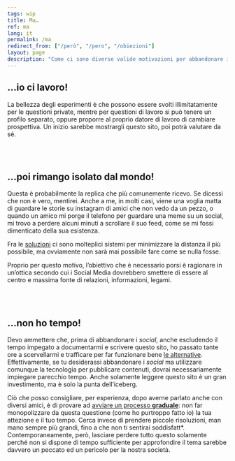 ```yaml
---
tags: wip
title: Ma…
ref: ma
lang: it
permalink: /ma
redirect_from: ["/però", "/pero", "/obiezioni"]
layout: page
description: "Come ci sono diverse valide motivazioni per abbandonare i <i>Social Media</i>, ce ne sono innumerevoli, probabilmente di più, per non farlo. Qui affrontiamo le più comuni."
---
```

## …io ci lavoro!

La bellezza degli esperimenti è che possono essere svolti illimitatamente per le questioni private, mentre per questioni di lavoro si può tenere un profilo separato, oppure proporre al proprio datore di lavoro di cambiare prospettiva. Un inizio sarebbe mostrargli questo sito, poi potrà valutare da sé.

<br>
<br>

## …poi rimango isolato dal mondo!

Questa è probabilmente la replica che più comunemente ricevo. Se dicessi che non è vero, mentirei. Anche a me, in molti casi, viene una voglia matta di guardare le storie su instagram di amici che non vedo da un pezzo, o quando un amico mi porge il telefono per guardare una meme su un social, mi trovo a perdere alcuni minuti a scrollare il suo feed, come se mi fossi dimenticato della sua esistenza.

Fra le [soluzioni](/soluzioni "Soluzioni e Alternative") ci sono molteplici sistemi per minimizzare la distanza il più possibile, ma ovviamente non sarà mai possibile fare come se nulla fosse.

Proprio per questo motivo, l’obiettivo che è necessario porsi è ragionare in un’ottica secondo cui i Social Media dovrebbero smettere di essere al centro e massima fonte di relazioni, informazioni, legami.

<br>
<br>

## …non ho tempo!

Devo ammettere che, prima di abbandonare i *social*, anche escludendo il tempo impegato a documentarmi e scrivere questo sito, ho passato tante ore a scervellarmi e trafficare per far funzionare bene [le alternative](/soluzioni "Soluzioni e Alternative"). Effettivamente, se tu desiderassi abbandonare i *social* ma utilizzare comunque la tecnologia per pubblicare contenuti, dovrai necessariamente impiegare parecchio tempo. Anche solamente leggere questo sito è un gran investimento, ma è solo la punta dell’iceberg.

Ciò che posso consigliare, per esperienza, dopo averne parlato anche con diversi amici, è di provare ad <u>avviare un processo <strong>graduale</strong></u>: non far monopolizzare da questa questione (come ho purtroppo fatto io) la tua attezione e il tuo tempo. Cerca invece di prendere piccole risoluzioni, man mano sempre più grandi, fino a che non ti sentirai soddisfatt\*.  
Contemporaneamente, però, lasciare perdere tutto questo solamente perché non si dispone di tempo sufficiente per approfondire il tema sarebbe davvero un peccato ed un pericolo per la nostra società.
